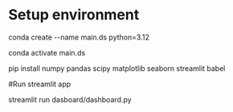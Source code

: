 # Setup environment


conda create  --name main.ds python=3.12

conda activate main.ds

pip install numpy pandas scipy matplotlib seaborn streamlit babel


#Run streamlit app

streamlit run dasboard/dashboard.py
